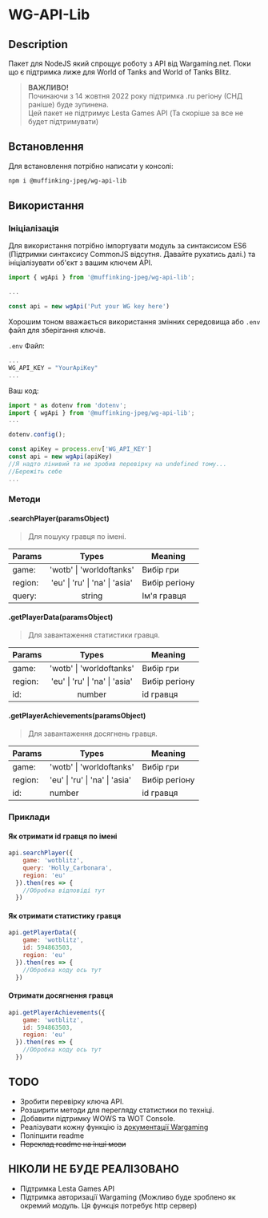 # WG-API-Lib

## Description

Пакет для NodeJS який спрощує роботу з API від Wargaming.net.
Поки що є підтримка лиже для World of Tanks and World of Tanks Blitz.
> **ВАЖЛИВО!**  
> Починаючи з 14 жовтня 2022 року підтримка .ru регіону (СНД раніше) буде зупинена.  
> Цей пакет не підтримує Lesta Games API (Та скоріше за все не будет підтримувати)

## Встановлення

Для встановлення потрібно написати у консолі:

```sh
npm i @muffinking-jpeg/wg-api-lib
```

## Використання

### Ініціалізація

Для використання потрібно імпортувати модуль за синтаксисом ES6 (Підтримки синтаксису CommonJS відсутня. Давайте рухатись далі.) та ініціалізувати об'єкт з вашим ключем API.

```js
import { wgApi } from '@muffinking-jpeg/wg-api-lib';

...

const api = new wgApi('Put your WG key here')
```

Хорошим тоном вважається використання змінних середовища або `.env` файл для зберігання ключів.

`.env` Файл:

```js
...
WG_API_KEY = "YourApiKey"
...
```

Ваш код:

```js
import * as dotenv from 'dotenv';
import { wgApi } from '@muffinking-jpeg/wg-api-lib';
...

dotenv.config();

const apiKey = process.env['WG_API_KEY']
const api = new wgApi(apiKey)
//Я надто лінивий та не зробив перевірку на undefined тому... 
//Бережіть себе 
...
```

### Методи

#### .searchPlayer(paramsObject)

>Для пошуку гравця по імені.

| Params   |              Types              |        Meaning         |
|--------- |:------------------------------: |----------------------- |
| game:    | 'wotb' \| 'worldoftanks'        | Вибір гри              |
| region:  | 'eu' \| 'ru' \| 'na' \| 'asia'  | Вибір регіону          |
| query:   |             string              | Ім'я гравця            |

#### .getPlayerData(paramsObject)

>Для завантаження статистики гравця.

| Params   |              Types              |        Meaning         |
|--------- |:------------------------------: |----------------------- |
| game:    | 'wotb' \| 'worldoftanks'        | Вибір гри              |
| region:  | 'eu' \| 'ru' \| 'na' \| 'asia'  | Вибір регіону          |
| id:      |             number              | id гравця              |

#### .getPlayerAchievements(paramsObject)

>Для завантаження досягнень гравця.

| Params   |              Types              |        Meaning         |
|--------- |-------------------------------- |----------------------- |
| game:    | 'wotb' \| 'worldoftanks'        | Вибір гри              |
| region:  | 'eu' \| 'ru' \| 'na' \| 'asia'  | Вибір регіону          |
| id:      |             number              | id гравця              |

### Приклади

#### Як отримати id гравця по імені

```js
api.searchPlayer({
    game: 'wotblitz',
    query: 'Holly_Carbonara',
    region: 'eu'
  }).then(res => {
    //Обробка відповіді тут
  })
```

#### Як отримати статистику гравця

```js
api.getPlayerData({
    game: 'wotblitz',
    id: 594863503,
    region: 'eu'
  }).then(res => {
    //Обробка коду ось тут
  })
```

#### Отримати досягнення гравця

```js
api.getPlayerAchievements({
    game: 'wotblitz',
    id: 594863503,
    region: 'eu'
  }).then(res => {
    //Обробка коду ось тут
  })
```

## TODO

- Зробити перевірку ключа API.
- Розширити методи для перегляду статистики по техніці.
- Добавити підтримку WOWS та WOT Console.
- Реалізувати кожну функцію із [документації Wargaming](https://developers.wargaming.net/reference/all)
- Поліпшити readme
- ~~Переклад readme на інші мови~~

## НІКОЛИ НЕ БУДЕ РЕАЛІЗОВАНО

- Підтримка Lesta Games API
- Підтримка авторизації Wargaming (Можливо буде зроблено як окремий модуль. Ця функція потребує http сервер)
